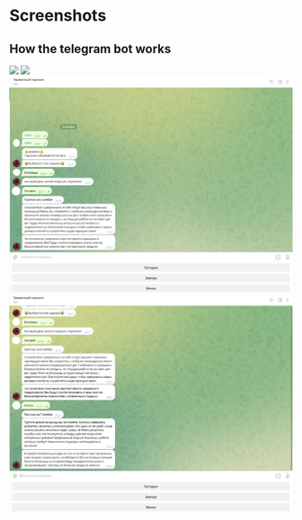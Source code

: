 # Screenshots

## How the telegram bot works

![]([[https://github.com/tiko34/TGBotGoroskop/blob/master/Screenshot/1.png](https://raw.githubusercontent.com/tiko34/TGBotGoroskop/48a967f851b1f00cdc18cad3cc34cd3c1bdd9c7d/Screenshot/1.png)](https://github.com/tiko34/TGBotGoroskop/blob/Screenshots/Screenshot/1.png))
![]([https://github.com/tiko34/TGBotGoroskop/blob/master/Screenshot/2.png](https://raw.githubusercontent.com/tiko34/TGBotGoroskop/48a967f851b1f00cdc18cad3cc34cd3c1bdd9c7d/Screenshot/2.png))
![](https://github.com/tiko34/TGBotGoroskop/blob/Screenshots/Screenshot/3.png)
![](https://github.com/tiko34/TGBotGoroskop/blob/Screenshots/Screenshot/4.png)
